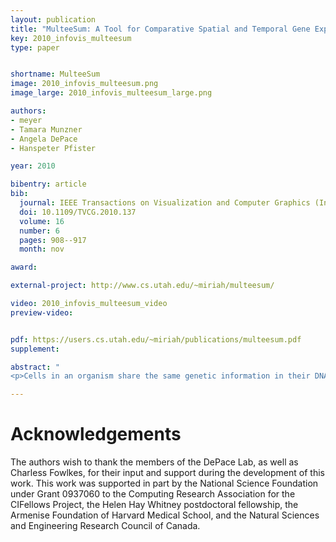 ```yaml
---
layout: publication
title: "MulteeSum: A Tool for Comparative Spatial and Temporal Gene Expression Data"
key: 2010_infovis_multeesum
type: paper


shortname: MulteeSum
image: 2010_infovis_multeesum.png
image_large: 2010_infovis_multeesum_large.png

authors:
- meyer
- Tamara Munzner
- Angela DePace
- Hanspeter Pfister

year: 2010

bibentry: article
bib:
  journal: IEEE Transactions on Visualization and Computer Graphics (InfoVis)
  doi: 10.1109/TVCG.2010.137
  volume: 16
  number: 6
  pages: 908--917
  month: nov

award: 

external-project: http://www.cs.utah.edu/~miriah/multeesum/

video: 2010_infovis_multeesum_video
preview-video:


pdf: https://users.cs.utah.edu/~miriah/publications/multeesum.pdf
supplement:

abstract: "
<p>Cells in an organism share the same genetic information in their DNA, but have very different forms and behavior because of the selective expression of subsets of their genes. The widely used approach of measuring gene expression over time from a tissue sample using techniques such as microarrays or sequencing do not provide information about the spatial position within the tissue where these genes are expressed. In contrast, we are working with biologists who use techniques that measure gene expression in every individual cell of entire fruitfly embryos over an hour of their development, and do so for multiple closely-related subspecies of Drosophila. These scientists are faced with the challenge of integrating temporal gene expression data with the spatial location of cells and, moreover, comparing this data across multiple related species. We have worked with these biologists over the past two years to develop MulteeSum, a visualization system that supports inspection and curation of data sets showing gene expression over time, in conjunction with the spatial location of the cells where the genes are expressed--it is the first tool to support comparisons across multiple such data sets. MulteeSum is part of a general and flexible framework we developed with our collaborators that is built around multiple summaries for each cell, allowing the biologists to explore the results of computations that mix spatial information, gene expression measurements over time, and data from multiple related species or organisms. We justify our design decisions based on specific descriptions of the analysis needs of our collaborators, and provide anecdotal evidence of the efficacy of MulteeSum through a series of case studies.</p>"

---
```


# Acknowledgements

The authors wish to thank the members of the DePace Lab, as well as
Charless Fowlkes, for their input and support during the development
of this work. This work was supported in part by the National Science
Foundation under Grant 0937060 to the Computing Research Association for the CIFellows Project, the Helen Hay Whitney postdoctoral
fellowship, the Armenise Foundation of Harvard Medical School, and
the Natural Sciences and Engineering Research Council of Canada.

